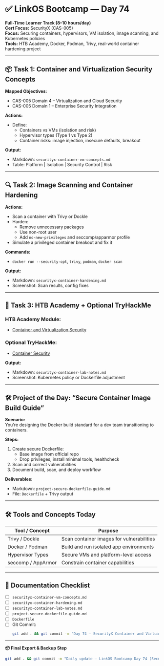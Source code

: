 # ✅ LinkOS Bootcamp — Day 74

**Full-Time Learner Track (8–10 hours/day)**  
**Cert Focus:** SecurityX (CAS-005)  
**Focus:** Securing containers, hypervisors, VM isolation, image scanning, and Kubernetes policies  
**Tools:** HTB Academy, Docker, Podman, Trivy, real-world container hardening project

---

## 📦 Task 1: Container and Virtualization Security Concepts

**Mapped Objectives:**  
- CAS-005 Domain 4 – Virtualization and Cloud Security  
- CAS-005 Domain 1 – Enterprise Security Integration

**Actions:**  
- Define:
  - Containers vs VMs (isolation and risk)  
  - Hypervisor types (Type 1 vs Type 2)  
  - Container risks: image injection, insecure defaults, breakout

**Output:**  
- Markdown: `securityx-container-vm-concepts.md`  
- Table: Platform | Isolation | Security Control | Risk

---

## 🔍 Task 2: Image Scanning and Container Hardening

**Actions:**  
- Scan a container with Trivy or Dockle  
- Harden:
  - Remove unnecessary packages  
  - Use non-root user  
  - Add `no-new-privileges` and seccomp/apparmor profile  
- Simulate a privileged container breakout and fix it

**Commands:**  
- `docker run --security-opt`, `trivy`, `podman`, `docker scan`

**Output:**  
- Markdown: `securityx-container-hardening.md`  
- Screenshot: Scan results, config fixes

---

## 🧪 Task 3: HTB Academy + Optional TryHackMe

### HTB Academy Module:
- [Container and Virtualization Security](https://academy.hackthebox.com/module/122)

### Optional TryHackMe:
- [Container Security](https://tryhackme.com/room/containersecurity)

**Output:**  
- Markdown: `securityx-container-lab-notes.md`  
- Screenshot: Kubernetes policy or Dockerfile adjustment

---

## 🛠️ Project of the Day: “Secure Container Image Build Guide”

**Scenario:**  
You're designing the Docker build standard for a dev team transitioning to containers.

**Steps:**  
1. Create secure Dockerfile:  
   - Base image from official repo  
   - Drop privileges, install minimal tools, healthcheck  
2. Scan and correct vulnerabilities  
3. Document build, scan, and deploy workflow

**Deliverables:**  
- Markdown: `project-secure-dockerfile-guide.md`  
- File: `Dockerfile` + Trivy output

---

## 🛠️ Tools and Concepts Today

| Tool / Concept        | Purpose                                       |
|------------------------|-----------------------------------------------|
| Trivy / Dockle         | Scan container images for vulnerabilities     |
| Docker / Podman        | Build and run isolated app environments       |
| Hypervisor Types       | Secure VMs and platform-level access          |
| seccomp / AppArmor     | Constrain container capabilities              |

---

## 📁 Documentation Checklist

- [ ] `securityx-container-vm-concepts.md`  
- [ ] `securityx-container-hardening.md`  
- [ ] `securityx-container-lab-notes.md`  
- [ ] `project-secure-dockerfile-guide.md`  
- [ ] `Dockerfile`  
- [ ] Git Commit:
  ```bash
  git add . && git commit -m "Day 74 – SecurityX Container and Virtualization Hardening" && git push origin main
  ```

---

**📦 Final Export & Backup Step**

```bash
git add . && git commit -m "Daily update – LinkOS Bootcamp Day 74 (SecurityX Containers and VMs)" && git push origin main
```
